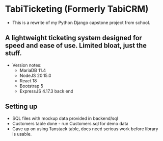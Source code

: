 # TabiTicketing (Formerly TabiCRM)
- This is a rewrite of my Python Django capstone project from school.

## A lightweight ticketing system designed for speed and ease of use. Limited bloat, just the stuff.

- Version notes:
    - MariaDB 11.4
    - NodeJS 20.15.0
    - React 18
    - Bootstrap 5
    - ExpressJS 4.17.3 back end


## Setting up
- SQL files with mockup data provided in backend/sql
- Customers table done - run Customers.sql for demo data
- Gave up on using Tanstack table, docs need serious work before library is usable.

